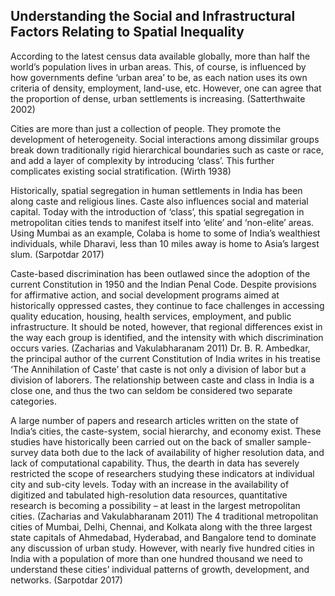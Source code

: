 ## Understanding the Social and Infrastructural Factors Relating to Spatial Inequality

According to the latest census data available globally, more than half the world’s population lives in urban areas. This, of course, is influenced by how governments define ‘urban area’ to be, as each nation uses its own criteria of density, employment, land-use, etc. However, one can agree that the proportion of dense, urban settlements is increasing. (Satterthwaite 2002)

Cities are more than just a collection of people. They promote the development of heterogeneity. Social interactions among dissimilar groups break down traditionally rigid hierarchical boundaries such as caste or race, and add a layer of complexity by introducing ‘class’. This further complicates existing social stratification. (Wirth 1938)

Historically, spatial segregation in human settlements in India has been along caste and religious lines. Caste also influences social and material capital. Today with the introduction of ‘class’, this spatial segregation in metropolitan cities tends to manifest itself into ‘elite’ and ‘non-elite’ areas. Using Mumbai as an example, Colaba is home to some of India’s wealthiest individuals, while Dharavi, less than 10 miles away is home to Asia’s largest slum. (Sarpotdar 2017)

Caste-based discrimination has been outlawed since the adoption of the current Constitution in 1950 and the Indian Penal Code. Despite provisions for affirmative action, and social development programs aimed at historically oppressed castes, they continue to face challenges in accessing quality education, housing, health services, employment, and public infrastructure. It should be noted, however, that regional differences exist in the way each group is identified, and the intensity with which discrimination occurs varies. (Zacharias and Vakulabharanam 2011) Dr. B. R. Ambedkar, the principal author of the current Constitution of India writes in his treatise ‘The Annihilation of Caste’ that caste is not only a division of labor but a division of laborers. The relationship between caste and class in India is a close one, and thus the two can seldom be considered two separate categories.

A large number of papers and research articles written on the state of India’s cities, the caste-system, social hierarchy, and economy exist. These studies have historically been carried out on the back of smaller sample-survey data both due to the lack of availability of higher resolution data, and lack of computational capability. Thus, the dearth in data has severely restricted the scope of researchers studying these indicators at individual city and sub-city levels. Today with an increase in the availability of digitized and tabulated high-resolution data resources, quantitative research is becoming a possibility – at least in the largest metropolitan cities. (Zacharias and Vakulabharanam 2011) The 4 traditional metropolitan cities of Mumbai, Delhi, Chennai, and Kolkata along with the three largest state capitals of Ahmedabad, Hyderabad, and Bangalore tend to dominate any discussion of urban study. However, with nearly five hundred cities in India with a population of more than one hundred thousand we need to understand these cities’ individual patterns of growth, development, and networks. (Sarpotdar 2017)
